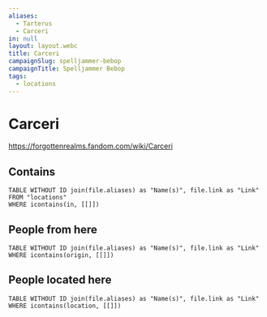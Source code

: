 ```yaml
---
aliases:
  - Tarterus
  - Carceri
in: null
layout: layout.webc
title: Carceri
campaignSlug: spelljammer-bebop
campaignTitle: Spelljammer Bebop
tags:
  - locations
---
```

# Carceri

https://forgottenrealms.fandom.com/wiki/Carceri



## Contains
```dataview
TABLE WITHOUT ID join(file.aliases) as "Name(s)", file.link as "Link"
FROM "locations"
WHERE icontains(in, [[]])
```

## People from here

```dataview
TABLE WITHOUT ID join(file.aliases) as "Name(s)", file.link as "Link"
WHERE icontains(origin, [[]])
```

## People located here

```dataview
TABLE WITHOUT ID join(file.aliases) as "Name(s)", file.link as "Link"
WHERE icontains(location, [[]])
```
